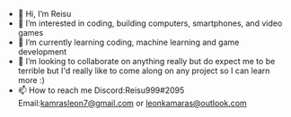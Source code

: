- 👋 Hi, I’m Reisu
- 👀 I’m interested in coding, building computers, smartphones, and video games
- 🌱 I’m currently learning coding, machine learning and game development 
- 💞️ I’m looking to collaborate on anything really but do expect me to be terrible but I'd really like to come along on any project so I can learn more :)
- 📫 How to reach me Discord:Reisu999#2095
                     Email:kamrasleon7@gmail.com or leonkamaras@outlook.com
